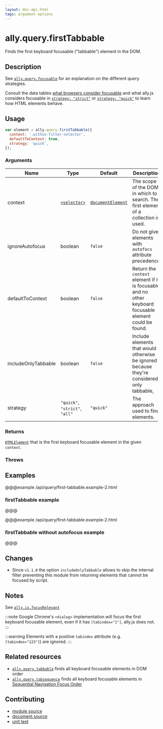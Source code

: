 ```yaml
---
layout: doc-api.html
tags: argument-options
---
```


# ally.query.firstTabbable

Finds the first keyboard focusable ("tabbable") element in the DOM.


## Description

See [`ally.query.focusable`](./focusable.md) for an explanation on the different query strategies.

Consult the data tables [what browsers consider focusable](../../data-tables/focusable.md) and what ally.js considers focusable in [`strategy: "strict"`](../../data-tables/focusable.strict.md) or [`strategy: "quick"`](../../data-tables/focusable.quick.md) to learn how HTML elements behave.


## Usage

```js
var element = ally.query.firstTabbable({
  context: '.within-filter-selector',
  defaultToContext: true,
  strategy: 'quick',
});
```

### Arguments

| Name | Type | Default | Description |
| ---- | ---- | ------- | ----------- |
| context | [`<selector>`](../concepts.md#selector) | [`documentElement`](https://developer.mozilla.org/en-US/docs/Web/API/Document/documentElement) | The scope of the DOM in which to search. The first element of a collection is used. |
| ignoreAutofocus | boolean | `false` | Do not give elements with `autofocs` attribute precedence. |
| defaultToContext | boolean | `false` | Return the `context` element if it is focusable and no other keyboard focusable element could be found. |
| includeOnlyTabbable | boolean | `false` | Include elements that would otherwise be ignored because they're considered only tabbable, |
| strategy | `"quick"`, `"strict"`, `"all"` | `"quick"` | The approach used to find elements. |

### Returns

[`HTMLElement`](https://developer.mozilla.org/en/docs/Web/API/HTMLElement) that is the first keyboard focusable element in the given `context`.

### Throws


## Examples

@@@example /api/query/first-tabbable.example-2.html
### firstTabbable example
@@@

@@@example /api/query/first-tabbable.example-2.html
### firstTabbable without autofocus example
@@@


## Changes

* Since `v1.1.0` the option `includeOnlyTabbable` allows to skip the internal filter preventing this module from returning elements that cannot be focused by script.


## Notes

See [`ally.is.focusRelevant`](../is/focus-relevant.md#notes)

:::note
Google Chrome's `<dialog>` implementation will focus the first keyboard focusable element, even if it has `[tabindex="1"]`, ally.js does not.
:::

:::warning
Elements with a positive `tabindex` attribute (e.g. `[tabindex="123"]`) are ignored.
:::


## Related resources

* [`ally.query.tabbable`](tabbable.md) finds all keyboard focusable elements in DOM order
* [`ally.query.tabsequence`](tabsequence.md) finds all keyboard focusable elements in [Sequential Navigation Focus Order](../../concepts.md#sequential-navigation-focus-order)


## Contributing

* [module source](https://github.com/medialize/ally.js/blob/master/src/query/first-tabbable.js)
* [document source](https://github.com/medialize/ally.js/blob/master/docs/api/query/first-tabbable.md)
* [unit test](https://github.com/medialize/ally.js/blob/master/test/unit/query.first-tabbable.test.js)

